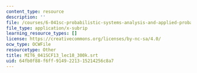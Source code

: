 ```yaml
---
content_type: resource
description: ''
file: /courses/6-041sc-probabilistic-systems-analysis-and-applied-probability-fall-2013/64fb0f88f6ff9149221315214256c8a7_MIT6_041SCF13_lec18_300k.srt
file_type: application/x-subrip
learning_resource_types: []
license: https://creativecommons.org/licenses/by-nc-sa/4.0/
ocw_type: OCWFile
resourcetype: Other
title: MIT6_041SCF13_lec18_300k.srt
uid: 64fb0f88-f6ff-9149-2213-15214256c8a7
---
```

